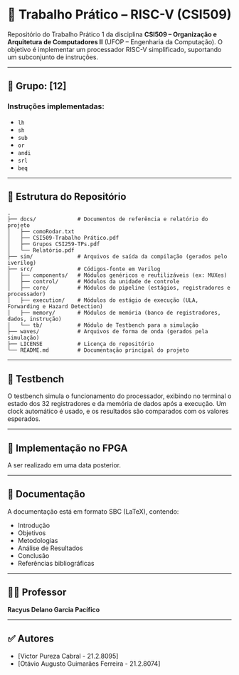 # 🚀 Trabalho Prático – RISC-V (CSI509)

Repositório do Trabalho Prático 1 da disciplina **CSI509 – Organização e Arquitetura de Computadores II** (UFOP – Engenharia da Computação). O objetivo é implementar um processador RISC-V simplificado, suportando um subconjunto de instruções.

---

## 📌 Grupo: [12]
### Instruções implementadas:
- `lh`
- `sh`
- `sub`
- `or`
- `andi`
- `srl`
- `beq`

---

## 📁 Estrutura do Repositório

```plaintext
.
├── docs/             # Documentos de referência e relatório do projeto
│   ├── comoRodar.txt
│   ├── CSI509-Trabalho Prático.pdf
│   ├── Grupos CSI259-TPs.pdf
│   └── Relatório.pdf
├── sim/              # Arquivos de saída da compilação (gerados pelo iverilog)
├── src/              # Códigos-fonte em Verilog
│   ├── components/   # Módulos genéricos e reutilizáveis (ex: MUXes)
│   ├── control/      # Módulos da unidade de controle
│   ├── core/         # Módulos do pipeline (estágios, registradores e processador)
│   ├── execution/    # Módulos do estágio de execução (ULA, Forwarding e Hazard Detection)
│   ├── memory/       # Módulos de memória (banco de registradores, dados, instrução)
│   └── tb/           # Módulo de Testbench para a simulação
├── waves/            # Arquivos de forma de onda (gerados pela simulação)
├── LICENSE           # Licença do repositório
└── README.md         # Documentação principal do projeto
```
---

## 🧪 Testbench

O testbench simula o funcionamento do processador, exibindo no terminal o estado dos 32 registradores e da memória de dados após a execução. Um clock automático é usado, e os resultados são comparados com os valores esperados.

---

## 🔧 Implementação no FPGA

A ser realizado em uma data posterior.

---

## 📄 Documentação

A documentação está em formato SBC (LaTeX), contendo:

- Introdução
- Objetivos
- Metodologias
- Análise de Resultados
- Conclusão
- Referências bibliográficas

---

## 👨‍🏫 Professor
**Racyus Delano Garcia Pacífico**

---

## ✅ Autores

- [Victor Pureza Cabral - 21.2.8095]
- [Otávio Augusto Guimarães Ferreira - 21.2.8074]
